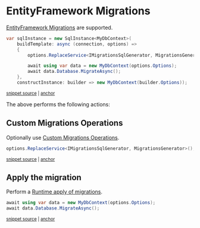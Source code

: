 <!--
GENERATED FILE - DO NOT EDIT
This file was generated by [MarkdownSnippets](https://github.com/SimonCropp/MarkdownSnippets).
Source File: /pages/mdsource/efmigrations.source.md
To change this file edit the source file and then run MarkdownSnippets.
-->

# EntityFramework Migrations

[EntityFramework Migrations](https://docs.microsoft.com/en-us/ef/core/managing-schemas/migrations/) are supported.

<!-- snippet: Migrations -->
<a id='snippet-migrations'></a>
```cs
var sqlInstance = new SqlInstance<MyDbContext>(
    buildTemplate: async (connection, options) =>
    {
        options.ReplaceService<IMigrationsSqlGenerator, MigrationsGenerator>();

        await using var data = new MyDbContext(options.Options);
        await data.Database.MigrateAsync();
    },
    constructInstance: builder => new MyDbContext(builder.Options));
```
<sup><a href='/src/EfLocalDb.Tests/Snippets/Migrations.cs#L14-L30' title='File snippet `migrations` was extracted from'>snippet source</a> | <a href='#snippet-migrations' title='Navigate to start of snippet `migrations`'>anchor</a></sup>
<!-- endSnippet -->

The above performs the following actions:


## Custom Migrations Operations

Optionally use [Custom Migrations Operations](https://docs.microsoft.com/en-us/ef/core/managing-schemas/migrations/operations).

<!-- snippet: IMigrationsSqlGenerator -->
<a id='snippet-imigrationssqlgenerator'></a>
```cs
options.ReplaceService<IMigrationsSqlGenerator, MigrationsGenerator>();
```
<sup><a href='/src/EfLocalDb.Tests/Snippets/Migrations.cs#L19-L21' title='File snippet `imigrationssqlgenerator` was extracted from'>snippet source</a> | <a href='#snippet-imigrationssqlgenerator' title='Navigate to start of snippet `imigrationssqlgenerator`'>anchor</a></sup>
<!-- endSnippet -->


## Apply the migration

Perform a [Runtime apply of migrations](https://docs.microsoft.com/en-us/ef/core/managing-schemas/migrations/#apply-migrations-at-runtime).

<!-- snippet: Migrate -->
<a id='snippet-migrate'></a>
```cs
await using var data = new MyDbContext(options.Options);
await data.Database.MigrateAsync();
```
<sup><a href='/src/EfLocalDb.Tests/Snippets/Migrations.cs#L22-L26' title='File snippet `migrate` was extracted from'>snippet source</a> | <a href='#snippet-migrate' title='Navigate to start of snippet `migrate`'>anchor</a></sup>
<!-- endSnippet -->
